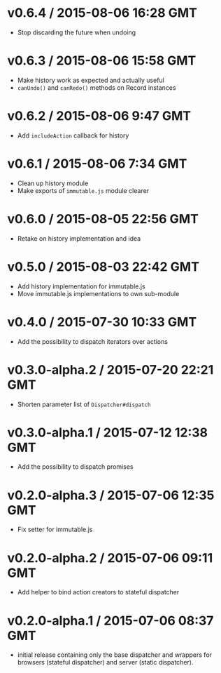 # v0.6.4 / 2015-08-06 16:28 GMT
- Stop discarding the future when undoing

# v0.6.3 / 2015-08-06 15:58 GMT
- Make history work as expected and actually useful
- `canUndo()` and `canRedo()` methods on Record instances

# v0.6.2 / 2015-08-06 9:47 GMT
- Add `includeAction` callback for history

# v0.6.1 / 2015-08-06 7:34 GMT
- Clean up history module
- Make exports of `immutable.js` module clearer

# v0.6.0 / 2015-08-05 22:56 GMT
- Retake on history implementation and idea

# v0.5.0 / 2015-08-03 22:42 GMT
- Add history implementation for immutable.js
- Move immutable.js implementations to own sub-module

# v0.4.0 / 2015-07-30 10:33 GMT
- Add the possibility to dispatch iterators over actions

# v0.3.0-alpha.2 / 2015-07-20 22:21 GMT
- Shorten parameter list of `Dispatcher#dispatch`

# v0.3.0-alpha.1 / 2015-07-12 12:38 GMT
- Add the possibility to dispatch promises

# v0.2.0-alpha.3 / 2015-07-06 12:35 GMT
- Fix setter for immutable.js

# v0.2.0-alpha.2 / 2015-07-06 09:11 GMT
- Add helper to bind action creators to stateful dispatcher


# v0.2.0-alpha.1 / 2015-07-06 08:37 GMT

- initial release containing only the base dispatcher and wrappers for browsers
  (stateful dispatcher) and server (static dispatcher).
